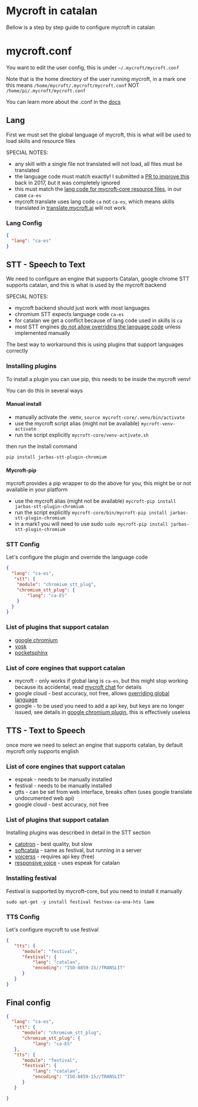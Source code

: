 # Mycroft in catalan

Bellow is a step by step guide to configure mycroft in catalan

# mycroft.conf

You want to edit the user config, this is under ```~/.mycroft/mycroft.conf```

Note that is the home directory of the user running mycroft, in a mark one this means ```/home/mycroft/.mycroft/mycroft.conf``` NOT ```/home/pi/.mycroft/mycroft.conf```

You can learn more about the .conf in the [docs](https://mycroft-ai.gitbook.io/docs/using-mycroft-ai/customizations/mycroft-conf)

## Lang

First we must set the global language of mycroft, this is what will be used to load skills and resource files

SPECIAL NOTES:
- any skill with a single file not translated will not load, all files must be translated
- the language code must match exactly! I submitted a [PR to improve this](https://github.com/MycroftAI/mycroft-core/pull/1335) back in 2017, but it was completely ignored
- this must match the [lang code for mycroft-core resource files](https://github.com/MycroftAI/mycroft-core/tree/dev/mycroft/res/text), in our case ```ca-es```
- mycroft translate uses lang code ```ca``` not ```ca-es```, which means skills translated in [translate.mycroft.ai](https://translate.mycroft.ai/) will not work

### Lang Config

```json
{
  "lang": "ca-es"
}
```

## STT - Speech to Text

We need to configure an engine that supports Catalan, google chrome STT supports catalan, and this is what is used by the mycroft backend

SPECIAL NOTES:
- mycroft backend should just work with most languages
- chromium STT expects language code `ca-es`
- for catalan we get a conflict because of lang code used in skills is ```ca```
- most STT engines [do not allow overriding the language code](https://github.com/MycroftAI/mycroft-core/blob/dev/mycroft/stt/__init__.py#L33) unless implemented manually

The best way to workaround this is using plugins that support languages correctly

### Installing plugins

To install a plugin you can use pip, this needs to be inside the mycroft venv!

You can do this in several ways

#### Manual install

- manually activate the .venv, ```source mycroft-core/.venv/bin/activate```
- use the mycroft script alias (might not be available) ```mycroft-venv-activate```
- run the script explicitly ```mycroft-core/venv-activate.sh```

then run the install command
```
pip install jarbas-stt-plugin-chromium
```

#### Mycroft-pip

mycroft provides a pip wrapper to do the above for you, this might be or not available in your platform

- use the mycroft alias (might not be available) ```mycroft-pip install jarbas-stt-plugin-chromium```
- run the script explicitly ```mycroft-core/bin/mycroft-pip install jarbas-stt-plugin-chromium```
- in a mark1 you will need to use sudo ```sudo mycroft-pip install jarbas-stt-plugin-chromium```

### STT Config

Let's configure the plugin and override the language code

```json
{
  "lang": "ca-es",
   "stt": {
    "module": "chromium_stt_plug",
    "chromium_stt_plug": {
        "lang": "ca-ES"
    }
  }
}
```

### List of plugins that support catalan

- [google chromium](https://github.com/JarbasLingua/jarbas-stt-plugin-chromium)
- [vosk](https://github.com/JarbasLingua/jarbas-stt-plugin-vosk)
- [pocketsphinx](https://github.com/JarbasLingua/jarbas-stt-plugin-pocketsphinx)

### List of core engines that support catalan 

- mycroft - only works if global lang is ```ca-es```, but this might stop working because its accidental, read [mycroft chat](https://chat.mycroft.ai/community/pl/j3bafyzjkpd3ifioihhwe84e6h) for details
- google cloud - best accuracy, not free, allows [overriding global language](https://github.com/MycroftAI/mycroft-core/blob/dev/mycroft/stt/__init__.py#L109)
- google - to be used you need to add a api key, but keys are no longer issued, see details in [google chromium plugin](https://github.com/JarbasLingua/jarbas-stt-plugin-chromium), this is effectively useless

## TTS - Text to Speech

once more we need to select an engine that supports catalan, by default mycroft only supports english

### List of core engines that support catalan

- espeak - needs to be manually installed
- festival - needs to be manually installed
- gtts - can be set from web interface, breaks often (uses google translate undocumented web api)
- google cloud - best accuracy, not free

### List of plugins that support catalan

Installing plugins was described in detail in the STT section

- [catotron](https://github.com/JarbasLingua/jarbas-tts-plugin-catotron) - best quality, but slow
- [softcatala](https://github.com/JarbasLingua/jarbas-tts-plugin-softcatala) - same as festival, but running in a server
- [voicerss](https://github.com/JarbasLingua/jarbas-tts-plugin-voicerss) - requires api key (free)
- [responsive voice](https://github.com/JarbasLingua/jarbas-tts-plugin-responsivevoice) - uses espeak for catalan

### Installing festival

Festival is supported by mycroft-core, but you need to install it manually

```
sudo apt-get -y install festival festvox-ca-ona-hts lame
```

### TTS Config

Let's configure mycroft to use festival

```json
{
   "tts": {
      "module": "festival",
      "festival": {
          "lang": "catalan",
          "encoding": "ISO-8859-15//TRANSLIT"
      }
   }
}
```

## Final config

```json
{
  "lang": "ca-es",
   "stt": {
      "module": "chromium_stt_plug",
      "chromium_stt_plug": {
          "lang": "ca-ES"
   },
   "tts": {
      "module": "festival",
      "festival": {
          "lang": "catalan",
          "encoding": "ISO-8859-15//TRANSLIT"
      }
   }

}
```
